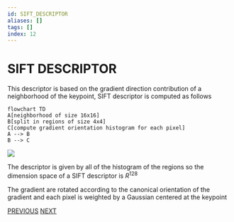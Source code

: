 ```yaml
---
id: SIFT_DESCRIPTOR
aliases: []
tags: []
index: 12
---
```


# SIFT DESCRIPTOR

This descriptor is based on the gradient direction contribution of a neighborhood of the keypoint, SIFT descriptor is computed as follows

```mermaid
flowchart TD
A[neighborhood of size 16x16]
B[split in regions of size 4x4]
C[compute gradient orientation histogram for each pixel]
A --> B
B --> C
```

![](Pasted_image_20240314124330.png)

The descriptor is given by all of the histogram of the regions so the dimension space of a SIFT descriptor is $R^{128}$

The gradient are rotated according to the canonical orientation of the gradient and each pixel is weighted by a Gaussian centered at the keypoint

[PREVIOUS](CANONICAL_ORIENTATION.md) [NEXT](MATCHING_PROCESS.md)
